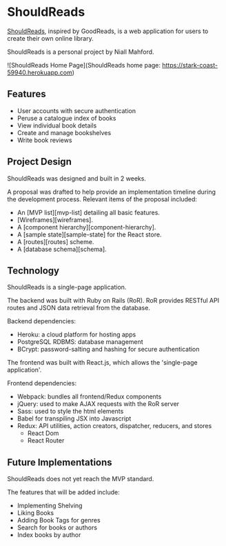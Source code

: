 # ShouldReads

[ShouldReads](https://stark-coast-59940.herokuapp.com), inspired by GoodReads, is a web application for users to create their own online library.

ShouldReads is a personal project by Niall Mahford.

![ShouldReads Home Page](ShouldReads home page: https://stark-coast-59940.herokuapp.com)

## Features
- User accounts with secure authentication
- Peruse a catalogue index of books
- View individual book details
- Create and manage bookshelves
- Write book reviews

## Project Design

ShouldReads was designed and built in 2 weeks.

A proposal was drafted to help provide an implementation timeline during the development process.
Relevant items of the proposal included:
- An [MVP list][mvp-list] detailing all basic features.
- [Wireframes][wireframes].
- A [component hierarchy][component-hierarchy].
- A [sample state][sample-state] for the React store.
- A [routes][routes] scheme.
- A [database schema][schema].

## Technology

ShouldReads is a single-page application.

The backend was built with Ruby on Rails (RoR).
RoR provides RESTful API routes and JSON data retrieval from the database.

Backend dependencies:
- Heroku: a cloud platform for hosting apps
- PostgreSQL RDBMS: database management
- BCrypt: password-salting and hashing for secure authentication

The frontend was built with React.js, which allows the 'single-page application'.

Frontend dependencies:
- Webpack: bundles all frontend/Redux components
- jQuery: used to make AJAX requests with the RoR server
- Sass: used to style the html elements
- Babel for transpiling JSX into Javascript
- Redux: API utilities, action creators, dispatcher, reducers, and stores
    - React Dom
    - React Router

## Future Implementations

ShouldReads does not yet reach the MVP standard.

The features that will be added include:
- Implementing Shelving
- Liking Books
- Adding Book Tags for genres
- Search for books or authors
- Index books by author
